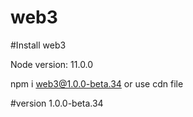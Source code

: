 # web3
#Install web3

Node version: 11.0.0

npm i web3@1.0.0-beta.34 or use cdn file

#version 1.0.0-beta.34
